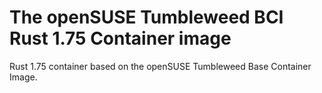 # The openSUSE Tumbleweed BCI Rust 1.75 Container image

Rust 1.75 container based on the openSUSE Tumbleweed Base Container Image.
